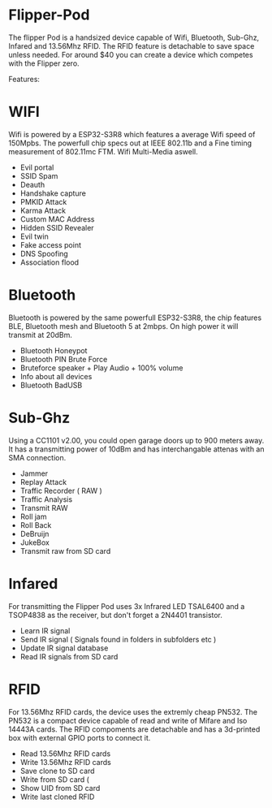 # Flipper-Pod
 The flipper Pod is a handsized device capable of Wifi, Bluetooth, Sub-Ghz, Infared and 13.56Mhz RFID. The RFID feature is detachable to save space unless needed. For around $40 you can create a device which competes with the Flipper zero.

 Features: 

 # WIFI #
Wifi is powered by a ESP32-S3R8 which features a average Wifi speed of 150Mpbs. The powerfull chip specs out at IEEE 802.11b and a Fine timing measurement of 802.11mc FTM. Wifi Multi-Media aswell.

- Evil portal 
- SSID Spam
- Deauth
- Handshake capture
- PMKID Attack
- Karma Attack
- Custom MAC Address
- Hidden SSID Revealer
- Evil twin 
- Fake access point 
- DNS Spoofing
- Association flood


# Bluetooth # 
Bluetooth is powered by the same powerfull ESP32-S3R8, the chip features BLE, Bluetooth mesh and  Bluetooth 5 at 2mbps. On high power it will transmit at 20dBm.

- Bluetooth Honeypot
- Bluetooth PIN Brute Force
- Bruteforce speaker + Play Audio + 100% volume
- Info about all devices 
- Bluetooth BadUSB


# Sub-Ghz #
 Using a CC1101 v2.00, you could open garage doors up to 900 meters away. It has a transmitting power of 10dBm and has interchangable attenas with an SMA connection.
 
 - Jammer
 - Replay Attack
 - Traffic Recorder ( RAW )
 - Traffic Analysis
 - Transmit RAW
 - Roll jam
 - Roll Back
 - DeBruijn
 - JukeBox
 - Transmit raw from SD card


# Infared #
For transmitting the Flipper Pod uses 3x Infrared LED TSAL6400 and a TSOP4838 as the receiver, but don't forget a 2N4401 transistor.

 - Learn IR signal 
 - Send IR signal ( Signals found in folders in subfolders etc ) 
 - Update IR signal database
 - Read IR signals from SD card


# RFID #
For 13.56Mhz RFID cards, the device uses the extremly cheap PN532. The PN532 is a compact device capable of read and write of Mifare and Iso 14443A cards. The RFID compoments are detachable and has a 3d-printed box with external GPIO ports to connect it.

 - Read 13.56Mhz RFID cards 
 - Write 13.56Mhz RFID cards
 - Save clone to SD card 
 - Write from SD card (
 - Show UID from SD card
 - Write last cloned RFID
